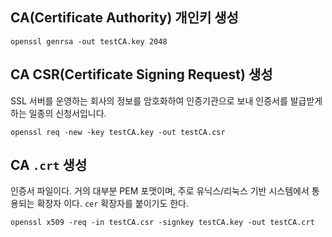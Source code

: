 ## CA(Certificate Authority) 개인키 생성
```
openssl genrsa -out testCA.key 2048
```

## CA CSR(Certificate Signing Request) 생성
SSL 서버를 운영하는 회사의 정보를 암호화하여 인증기관으로 보내 인증서를 발급받게 하는 일종의 신청서입니다.
```
openssl req -new -key testCA.key -out testCA.csr
```


## CA `.crt` 생성
인증서 파일이다. 거의 대부분 PEM 포맷이며, 주로 유닉스/리눅스 기반 시스템에서 통용되는 확장자 이다. `cer` 확장자를 붙이기도 한다.
```
openssl x509 -req -in testCA.csr -signkey testCA.key -out testCA.crt
```